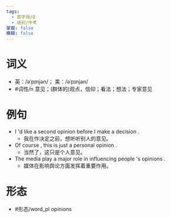 ```yaml
---
tags:
  - 首字母/O
  - 级别/中考
掌握: false
模糊: false
---
```

# 词义
- 英：/əˈpɪnjən/； 美：/əˈpɪnjən/
- #词性/n  意见；(群体的)观点，信仰；看法；想法；专家意见
# 例句
- I 'd like a second opinion before I make a decision .
	- 我在作决定之前，想听听别人的意见。
- Of course , this is just a personal opinion .
	- 当然了，这只是个人意见。
- The media play a major role in influencing people 's opinions .
	- 媒体在影响舆论方面发挥着重要作用。
# 形态
- #形态/word_pl opinions
